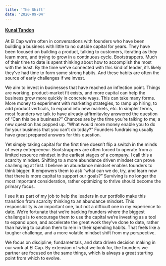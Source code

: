```yaml
---
title: 'The Shift'
date: '2020-09-04'
---
```

#### [Kunal Tandon](https://twitter.com/kunaltandon)

At El Cap we’re often in conversations with founders who have been building a business with little to no outside capital for years. They have been focused on building a product, talking to customers, iterating as they learn more, and trying to grow in a continuous cycle. Bootstrappers. Much of their time to date is spent thinking about how to accomplish the most with the least. By the time we’ve connected with this kind of leader, it’s likely they’ve had time to form some strong habits. And these habits are often the source of early challenges if we invest.

We aim to invest in businesses that have reached an inflection point. Things are working, product-market fit exists, and more capital can help the business grow more quickly in concrete ways. This can take many forms. More money to experiment with marketing strategies, to ramp up hiring, to add product verticals, to expand into new markets, etc. In simpler terms, most founders we talk to have already affirmitavley answered the question of “Can this be a business?” Chances are by the time you’re talking to me; a new question has popped up. “What would more money enable you to do for your business that you can’t do today?” Founders fundraising usually have great prepared answers for this question.

Yet simply taking capital for the first time doesn’t flip a switch in the minds of every entrepreneur. Bootstrappers are often forced to operate from a limited resource mindset in the earliest stages of a company. I call this a scarcity mindset. Shifting to a more abundance driven mindset can prove challenging at first. I believe an abundance mindset enables founders to think bigger. It empowers them to ask “what can we do, try, and learn now that there is more capital to support our goals?” Surviving is no longer the most important consideration, rather optimizing to thrive should become the primary focus.

I see it as part of my job to help the leaders in our portfolio make this transition from scarcity thinking to an abundance mindset. This responsibility is an important one, but not a difficult one in my experience to date. We’re fortunate that we’re backing founders where the biggest challenge is to encourage them to use the capital we’re investing as a tool to expand upon, and accelerate the great work they’ve done to date, rather than having to caution them to rein in their spending habits. That feels like a tougher challenge, and a more volatile mindset shift from my perspective.

We focus on discipline, fundamentals, and data driven decision making in our work at El Cap. By extension of what we look for, the founders we partner are focused on the same things, which is always a great starting point from which to evolve.